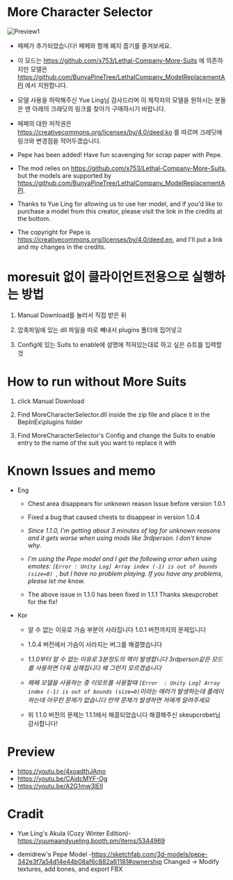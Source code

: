 # More Character Selector
![Preview1](https://i.imgur.com/o5xNaWw.png)

- 페페가 추가되었습니다! 페페와 함께 폐지 줍기를 즐겨보세요.

- 이 모드는 https://github.com/x753/Lethal-Company-More-Suits 에 의존하지만 모델은 https://github.com/BunyaPineTree/LethalCompany_ModelReplacementAPI 에서 지원합니다.

- 모델 사용을 허락해주신 Yue Ling님 감사드리며 이 제작자의 모델을 원하시는 분들은 맨 아래의 크래딧의 링크를 찾아가 구매하시기 바랍니다.

- 페페의 대한 저작권은 https://creativecommons.org/licenses/by/4.0/deed.ko 를 따르며 크레딧에 링크와 변경점을 적어두겠습니다.

- Pepe has been added! Have fun scavenging for scrap paper with Pepe.

- The mod relies on https://github.com/x753/Lethal-Company-More-Suits, but the models are supported by https://github.com/BunyaPineTree/LethalCompany_ModelReplacementAPI.

- Thanks to Yue Ling for allowing us to use her model, and if you'd like to purchase a model from this creator, please visit the link in the credits at the bottom.

- The copyright for Pepe is https://creativecommons.org/licenses/by/4.0/deed.en, and I'll put a link and my changes in the credits.

# moresuit 없이 클라이언트전용으로 실행하는 방법

1. Manual Download를 눌러서 직접 받은 뒤

2. 압축파일에 있는 dll 파일을 따로 빼내서 plugins 폴더에 집어넣고

3. Config에 있는 Suits to enable에 설명에 적혀있는대로 하고 싶은 슈트를 입력할 것

# How to run without More Suits

1. click Manual Download

2. Find MoreCharacterSelector.dll inside the zip file and place it in the BepInEx\plugins folder

3. Find MoreCharacterSelector's Config and change the Suits to enable entry to the name of the suit you want to replace it with

# Known Issues and memo
- Eng
	- Chest area disappears for unknown reason Issue before version 1.0.1
	
	- Fixed a bug that caused chests to disappear in version 1.0.4
	
	- _Since 1.1.0, I'm getting about 3 minutes of lag for unknown reasons and it gets worse when using mods like 3rdperson. I don't know why._
	
	- _I'm using the Pepe model and I get the following error when using emotes: `[Error : Unity Log] Array index (-1) is out of bounds (size=0) `, but I have no problem playing. If you have any problems, please let me know._
	
	- The above issue in 1.1.0 has been fixed in 1.1.1 Thanks skeupcrobet for the fix!
	
- Kor
	- 알 수 없는 이유로 가슴 부분이 사라집니다 1.0.1 버전까지의 문제입니다
	
	- 1.0.4 버전에서 가슴이 사라지는 버그를 해결했습니다
	
	- _1.1.0부터 알 수 없는 이유로 3분정도의 랙이 발생합니다 3rdperson같은 모드를 사용하면 더욱 심해집니다 왜 그런지 모르겠습니다_
	
	- _페페 모델을 사용하는 중 이모트를 사용할때 `[Error  : Unity Log] Array index (-1) is out of bounds (size=0)`이라는 애러가 발생하는데 플레이 하는데 아무런 문제가 없습니다 만약 문제가 발생하면 저에게 알려주세요_
	
	- 위 1.1.0 버전의 문제는 1.1.1에서 해결되었습니다 해결해주신 skeupcrobet님 감사합니다!
	

# Preview
- https://youtu.be/4xoadthJAmo
- https://youtu.be/CAidcMYF-Og
- https://youtu.be/A2G1mw3lEII

# Cradit
- Yue Ling's Akula (Cozy Winter Edition)-https://yuumaandyueling.booth.pm/items/5344969

- demidrew's Pepe Model -https://sketchfab.com/3d-models/pepe-342e3f7a54d14e44b08af6c882a61181#ownership
Changed -> Modify textures, add bones, and export FBX